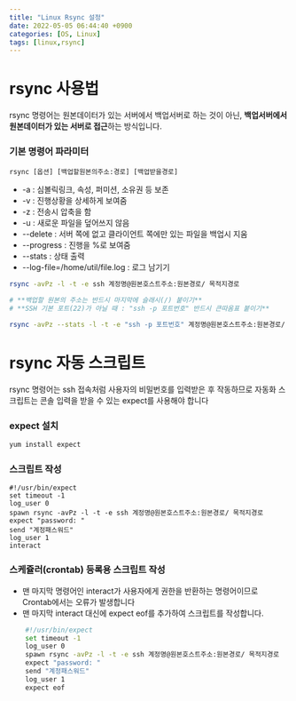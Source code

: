 ```yaml
---
title: "Linux Rsync 설정"
date: 2022-05-05 06:44:40 +0900
categories: [OS, Linux]
tags: [linux,rsync]
---
```


# rsync 사용법
rsync 명령어는 원본데이터가 있는 서버에서 백업서버로 하는 것이 아닌, **백업서버에서 원본데이터가 있는 서버로 접근**하는 방식입니다.
### 기본 명령어 파라미터
`rsync [옵션] [백업할원본의주소:경로] [백업받을경로]`
- -a : 심볼릭링크, 속성, 퍼미션, 소유권 등 보존
- -v : 진행상황을 상세하게 보여줌
- -z : 전송시 압축을 함
- -u : 새로운 파일을 덮어쓰지 않음
- --delete : 서버 쪽에 없고 클라이언트 쪽에만 있는 파일을 백업시 지움
- --progress : 진행을 %로 보여줌
- --stats : 상태 출력
- --log-file=/home/util/file.log : 로그 남기기
```bash
rsync -avPz -l -t -e ssh 계정명@원본호스트주소:원본경로/ 목적지경로

# **백업할 원본의 주소는 반드시 마지막에 슬래시(/) 붙이기**
# **SSH 기본 포트(22)가 아닐 때 : "ssh -p 포트번호" 반드시 큰따옴표 붙이기**

rsync -avPz --stats -l -t -e "ssh -p 포트번호" 계정명@원본호스트주소:원본경로/ 목적지경로
 ```

# rsync 자동 스크립트
rsync 명령어는 ssh 접속처럼 사용자의 비밀번호를 입력받은 후 작동하므로 자동화 스크립트는 콘솔 입력을 받을 수 있는 expect를 사용해야 합니다

### expect 설치
```bash
yum install expect
 ```

### 스크립트 작성
```shell
#!/usr/bin/expect
set timeout -1
log_user 0
spawn rsync -avPz -l -t -e ssh 계정명@원본호스트주소:원본경로/ 목적지경로
expect "password: "
send "계정패스워드"
log_user 1
interact
```

### 스케쥴러(crontab) 등록용 스크립트 작성
- 맨 마지막 명령어인 interact가 사용자에게 권한을 반환하는 명령어이므로 Crontab에서는 오류가 발생합니다
- 맨 마지막 interact 대신에 expect eof를 추가하여 스크립트를 작성합니다.
```bash
    #!/usr/bin/expect
    set timeout -1
    log_user 0
    spawn rsync -avPz -l -t -e ssh 계정명@원본호스트주소:원본경로/ 목적지경로
    expect "password: "
    send "계정패스워드"
    log_user 1
    expect eof
```
